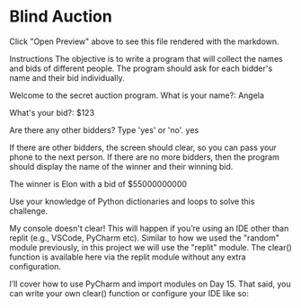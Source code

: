# Blind Auction

Click "Open Preview" above to see this file rendered with the markdown.

Instructions
The objective is to write a program that will collect the names and bids of different people. The program should ask for each bidder's name and their bid individually.

Welcome to the secret auction program.
What is your name?: Angela

What's your bid?: $123

Are there any other bidders? Type 'yes' or 'no'.
yes

If there are other bidders, the screen should clear, so you can pass your phone to the next person. If there are no more bidders, then the program should display the name of the winner and their winning bid.

The winner is Elon with a bid of $55000000000

Use your knowledge of Python dictionaries and loops to solve this challenge.

My console doesn't clear!
This will happen if you’re using an IDE other than replit (e.g., VSCode, PyCharm etc). Similar to how we used the "random" module previously, in this project we will use the "replit" module. The clear() function is available here via the replit module without any extra configuration.

I’ll cover how to use PyCharm and import modules on Day 15. That said, you can write your own clear() function or configure your IDE like so:
